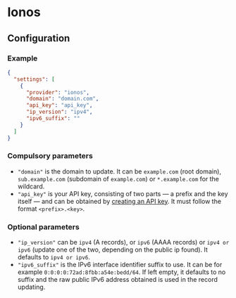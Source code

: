# Ionos

## Configuration

### Example

```json
{
  "settings": [
    {
      "provider": "ionos",
      "domain": "domain.com",
      "api_key": "api_key",
      "ip_version": "ipv4",
      "ipv6_suffix": ""
    }
  ]
}
```

### Compulsory parameters

- `"domain"` is the domain to update. It can be `example.com` (root domain), `sub.example.com` (subdomain of `example.com`) or `*.example.com` for the wildcard.
- `"api_key"` is your API key, consisting of two parts — a prefix and the key itself — and can be obtained by [creating an API key](https://www.ionos.com/help/domains/configuring-your-ip-address/set-up-dynamic-dns-with-company-name/#c181598). It must follow the format `<prefix>.<key>`.

### Optional parameters

- `"ip_version"` can be `ipv4` (A records), or `ipv6` (AAAA records) or `ipv4 or ipv6` (update one of the two, depending on the public ip found). It defaults to `ipv4 or ipv6`.
- `"ipv6_suffix"` is the IPv6 interface identifier suffix to use. It can be for example `0:0:0:0:72ad:8fbb:a54e:bedd/64`. If left empty, it defaults to no suffix and the raw public IPv6 address obtained is used in the record updating.
